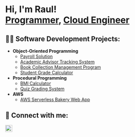 <h1>Hi, I'm Raul! <br/><a href="https://github.com/RaulJRodriguez">Programmer</a>, <a href="https://www.linkedin.com/in/rauljrodriguez/">Cloud Engineer</a></h1>

<h2>👨‍💻 Software Development Projects:</h2>

- <b>Object-Oriented Programming</b>
  - [Payroll Solution](https://github.com/RaulJRodriguez/PayrollSolution)
  - [Academic Advisor Tracking System](https://github.com/RaulJRodriguez/AcademicAdvisingTracker)
  - [Book Collection Management Program](https://github.com/RaulJRodriguez/BookCollection)
  - [Student Grade Calculator](https://github.com/RaulJRodriguez/Object-Oriented-Programming)
- <b>Procedural Programming</b>
  - [BMI Calculator](https://github.com/RaulJRodriguez/BMICalculator)
  - [Quiz Grading System](https://github.com/RaulJRodriguez/QuizGrading)
- <b>AWS</b>
  - [AWS Serverless Bakery Web App](https://github.com/RaulJRodriguez/ServerlessAWS)

<h2> 🤳 Connect with me:</h2>

[<img align="left" alt="RaulJRodriguez | LinkedIn" width="22px" src="https://cdn.jsdelivr.net/npm/simple-icons@v3/icons/linkedin.svg" />][linkedin]

[linkedin]: https://linkedin.com/in/rauljrodriguez/
